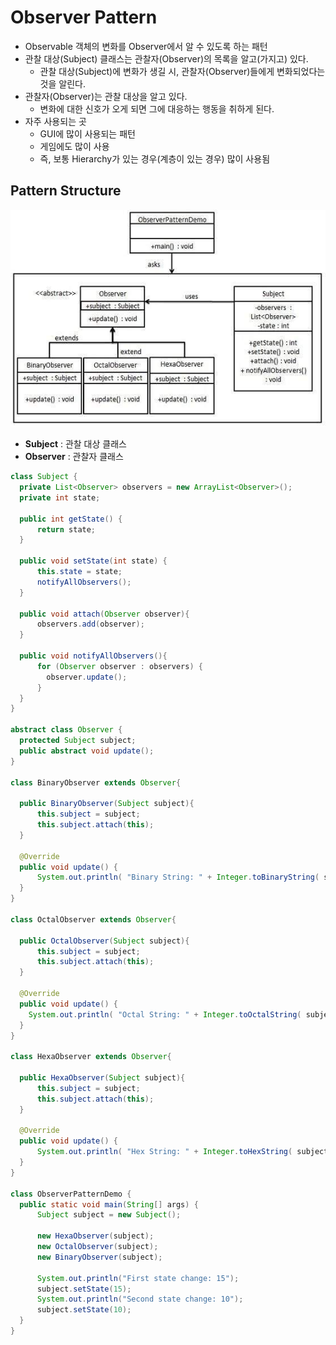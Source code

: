 # Observer Pattern
* Observable 객체의 변화를 Observer에서 알 수 있도록 하는 패턴
* 관찰 대상(Subject) 클래스는 관찰자(Observer)의 목록을 알고(가지고) 있다.
    * 관찰 대상(Subject)에 변화가 생길 시, 관찰자(Observer)들에게 변화되었다는 것을 알린다.
* 관찰자(Observer)는 관찰 대상을 알고 있다.
    * 변화에 대한 신호가 오게 되면 그에 대응하는 행동을 취하게 된다.
* 자주 사용되는 곳
    * GUI에 많이 사용되는 패턴
    * 게임에도 많이 사용
    * 즉, 보통 Hierarchy가 있는 경우(계층이 있는 경우) 많이 사용됨

## Pattern Structure
![DecoratorPatter](../img/ObserverPattern.jpg)

* **Subject** : 관찰 대상 클래스
* **Observer** : 관찰자 클래스

```java
class Subject {
  private List<Observer> observers = new ArrayList<Observer>();
  private int state;

  public int getState() {
      return state;
  }

  public void setState(int state) {
      this.state = state;
      notifyAllObservers();
  }

  public void attach(Observer observer){
      observers.add(observer);		
  }

  public void notifyAllObservers(){
      for (Observer observer : observers) {
        observer.update();
      }
  } 	
}

abstract class Observer {
  protected Subject subject;
  public abstract void update();
}

class BinaryObserver extends Observer{

  public BinaryObserver(Subject subject){
      this.subject = subject;
      this.subject.attach(this);
  }

  @Override
  public void update() {
      System.out.println( "Binary String: " + Integer.toBinaryString( subject.getState() ) ); 
  }
}

class OctalObserver extends Observer{

  public OctalObserver(Subject subject){
      this.subject = subject;
      this.subject.attach(this);
  }

  @Override
  public void update() {
    System.out.println( "Octal String: " + Integer.toOctalString( subject.getState() ) ); 
  }
}

class HexaObserver extends Observer{

  public HexaObserver(Subject subject){
      this.subject = subject;
      this.subject.attach(this);
  }

  @Override
  public void update() {
      System.out.println( "Hex String: " + Integer.toHexString( subject.getState() ).toUpperCase() ); 
  }
}

class ObserverPatternDemo {
  public static void main(String[] args) {
      Subject subject = new Subject();

      new HexaObserver(subject);
      new OctalObserver(subject);
      new BinaryObserver(subject);

      System.out.println("First state change: 15");	
      subject.setState(15);
      System.out.println("Second state change: 10");	
      subject.setState(10);
  }
}
```

